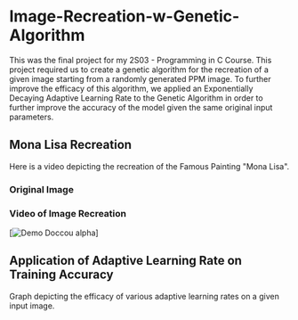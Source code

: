 # Image-Recreation-w-Genetic-Algorithm

This was the final project for my 2S03 - Programming in C Course. This project required us to create a genetic algorithm for the recreation of a given image starting from a randomly generated PPM image.
To further improve the efficacy of this algorithm, we applied an Exponentially Decaying Adaptive Learning Rate to the Genetic Algorithm in order to further improve the accuracy of the model given the same original input parameters.

## Mona Lisa Recreation
Here is a video depicting the recreation of the Famous Painting "Mona Lisa".

### Original Image

### Video of Image Recreation
[![Demo Doccou alpha](http://share.gifyoutube.com/KzB6Gb.gif)]

## Application of Adaptive Learning Rate on Training Accuracy
Graph depicting the efficacy of various adaptive learning rates on a given input image.
